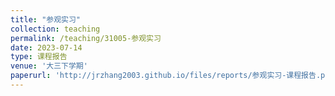 ```yaml
---
title: "参观实习"
collection: teaching
permalink: /teaching/31005-参观实习
date: 2023-07-14
type: 课程报告
venue: '大三下学期'
paperurl: 'http://jrzhang2003.github.io/files/reports/参观实习-课程报告.pdf'
---
```

